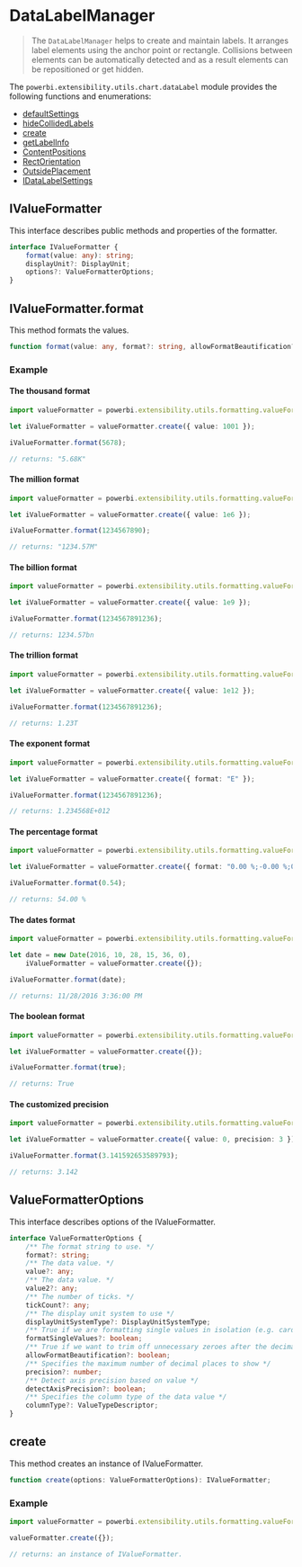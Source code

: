 # DataLabelManager
> The ```DataLabelManager``` helps to create and maintain labels. It arranges label elements using the anchor point or rectangle. Collisions between elements can be automatically detected and as a result elements can be repositioned or get hidden.

The ```powerbi.extensibility.utils.chart.dataLabel``` module provides the following functions and enumerations:

* [defaultSettings](#defaultsettings)
* [hideCollidedLabels](#hidecollidedlabels)
* [create](#create)
* [getLabelInfo](#getlabelinfo)
* [ContentPositions](#contentpositions)
* [RectOrientation](#rectorientation)
* [OutsidePlacement](#outsideplacement)
* [IDataLabelSettings](#idatalabelsettings)

## IValueFormatter

This interface describes public methods and properties of the formatter.

```typescript
interface IValueFormatter {
    format(value: any): string;
    displayUnit?: DisplayUnit;
    options?: ValueFormatterOptions;
}
```

## IValueFormatter.format

This method formats the values.

```typescript
function format(value: any, format?: string, allowFormatBeautification?: boolean): string;
```

### Example

#### The thousand format

```typescript
import valueFormatter = powerbi.extensibility.utils.formatting.valueFormatter;

let iValueFormatter = valueFormatter.create({ value: 1001 });

iValueFormatter.format(5678);

// returns: "5.68K"
```

#### The million format

```typescript
import valueFormatter = powerbi.extensibility.utils.formatting.valueFormatter;

let iValueFormatter = valueFormatter.create({ value: 1e6 });

iValueFormatter.format(1234567890);

// returns: "1234.57M"
```

#### The billion format

```typescript
import valueFormatter = powerbi.extensibility.utils.formatting.valueFormatter;

let iValueFormatter = valueFormatter.create({ value: 1e9 });

iValueFormatter.format(1234567891236);

// returns: 1234.57bn
```

#### The trillion format

```typescript
import valueFormatter = powerbi.extensibility.utils.formatting.valueFormatter;

let iValueFormatter = valueFormatter.create({ value: 1e12 });

iValueFormatter.format(1234567891236);

// returns: 1.23T
```

#### The exponent format

```typescript
import valueFormatter = powerbi.extensibility.utils.formatting.valueFormatter;

let iValueFormatter = valueFormatter.create({ format: "E" });

iValueFormatter.format(1234567891236);

// returns: 1.234568E+012
```

#### The percentage format

```typescript
import valueFormatter = powerbi.extensibility.utils.formatting.valueFormatter;

let iValueFormatter = valueFormatter.create({ format: "0.00 %;-0.00 %;0.00 %" });

iValueFormatter.format(0.54);

// returns: 54.00 %
```

#### The dates format

```typescript
import valueFormatter = powerbi.extensibility.utils.formatting.valueFormatter;

let date = new Date(2016, 10, 28, 15, 36, 0),
    iValueFormatter = valueFormatter.create({});

iValueFormatter.format(date);

// returns: 11/28/2016 3:36:00 PM
```

#### The boolean format

```typescript
import valueFormatter = powerbi.extensibility.utils.formatting.valueFormatter;

let iValueFormatter = valueFormatter.create({});

iValueFormatter.format(true);

// returns: True
```

#### The customized precision

```typescript
import valueFormatter = powerbi.extensibility.utils.formatting.valueFormatter;

let iValueFormatter = valueFormatter.create({ value: 0, precision: 3 });

iValueFormatter.format(3.141592653589793);

// returns: 3.142
```

## ValueFormatterOptions

This interface describes options of the IValueFormatter.

```typescript
interface ValueFormatterOptions {
    /** The format string to use. */
    format?: string;
    /** The data value. */
    value?: any;
    /** The data value. */
    value2?: any;
    /** The number of ticks. */
    tickCount?: any;
    /** The display unit system to use */
    displayUnitSystemType?: DisplayUnitSystemType;
    /** True if we are formatting single values in isolation (e.g. card), as opposed to multiple values with a common base (e.g. chart axes) */
    formatSingleValues?: boolean;
    /** True if we want to trim off unnecessary zeroes after the decimal and remove a space before the % symbol */
    allowFormatBeautification?: boolean;
    /** Specifies the maximum number of decimal places to show */
    precision?: number;
    /** Detect axis precision based on value */
    detectAxisPrecision?: boolean;
    /** Specifies the column type of the data value */
    columnType?: ValueTypeDescriptor;
}
```

## create

This method creates an instance of IValueFormatter.

```typescript
function create(options: ValueFormatterOptions): IValueFormatter;
```

### Example

```typescript
import valueFormatter = powerbi.extensibility.utils.formatting.valueFormatter;

valueFormatter.create({});

// returns: an instance of IValueFormatter.
```

